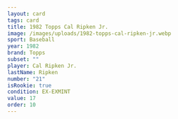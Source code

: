 ```yaml
---
layout: card
tags: card
title: 1982 Topps Cal Ripken Jr.
image: /images/uploads/1982-topps-cal-ripken-jr.webp
sport: Baseball
year: 1982
brand: Topps
subset: ""
player: Cal Ripken Jr.
lastName: Ripken
number: "21"
isRookie: true
condition: EX-EXMINT
value: 17
order: 10
---
```

